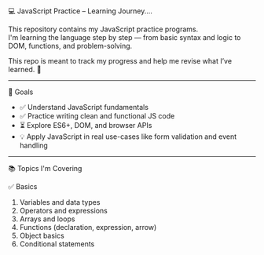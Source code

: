 💻 JavaScript Practice – Learning Journey....

This repository contains my JavaScript practice programs.  
I'm learning the language step by step — from basic syntax and logic to DOM, functions, and problem-solving.

This repo is meant to track my progress and help me revise what I’ve learned. 🧠

---

📌 Goals
- ✅ Understand JavaScript fundamentals
- ✅ Practice writing clean and functional JS code
- ⏳ Explore ES6+, DOM, and browser APIs
- 💡 Apply JavaScript in real use-cases like form validation and event handling

---

📚 Topics I'm Covering

✅ Basics
1. Variables and data types
2. Operators and expressions
3. Arrays and loops
4. Functions (declaration, expression, arrow)
5. Object basics
6. Conditional statements
